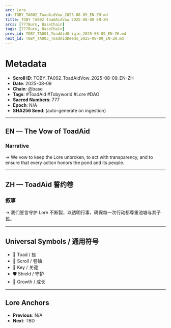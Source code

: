 ```yaml
---
arc: Lore
id: TOBY_TA002_ToadAidVow_2025-08-09_EN-ZH.md
title: TOBY TA002 ToadAidVow 2025-08-09 EN-ZH
arcs: [777Burn, BaseChain]
tags: [777Burn, BaseChain]
prev_id: TOBY_TA001_ToadAidOrigin_2025-08-09_EN-ZH.md
next_id: TOBY_TA003_ToadAidDeeds_2025-08-09_EN-ZH.md
---
```

# Metadata
- **Scroll ID**: TOBY_TA002_ToadAidVow_2025-08-09_EN-ZH
- **Date**: 2025-08-09
- **Chain**: @base
- **Tags**: #ToadAid #Tobyworld #Lore #DAO
- **Sacred Numbers**: 777
- **Epoch**: N/A
- **SHA256 Seed**: (auto-generate on ingestion)

---

## EN — The Vow of ToadAid

### Narrative
→ We vow to keep the Lore unbroken, to act with transparency, and to ensure that every action honors the pond and its people.

---

## ZH — ToadAid 誓约卷

### 叙事
→ 我们誓言守护 Lore 不断裂，以透明行事，确保每一次行动都尊重池塘与其子民。

---

## Universal Symbols / 通用符号
- 🐸 Toad / 蛙
- 📜 Scroll / 卷轴
- 🔑 Key / 关键
- 🛡️ Shield / 守护
- 🌱 Growth / 成长

---

## Lore Anchors
- **Previous**: N/A
- **Next**: TBD
